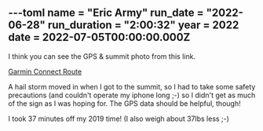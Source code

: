 ---toml
name = "Eric Army"
run_date = "2022-06-28"
run_duration = "2:00:32"
year = 2022
date = 2022-07-05T00:00:00.000Z
---

I think you can see the GPS & summit photo from this link.

[Garmin Connect Route](https://connect.garmin.com/modern/activity/9105378625)

A hail storm moved in when I got to the summit, so I had to take some safety precautions (and couldn't operate my iphone long ;-) so I didn't get as much of the sign as I was hoping for. The GPS data should be helpful, though!

I took 37 minutes off my 2019 time! (I also weigh about 37lbs less ;-) 